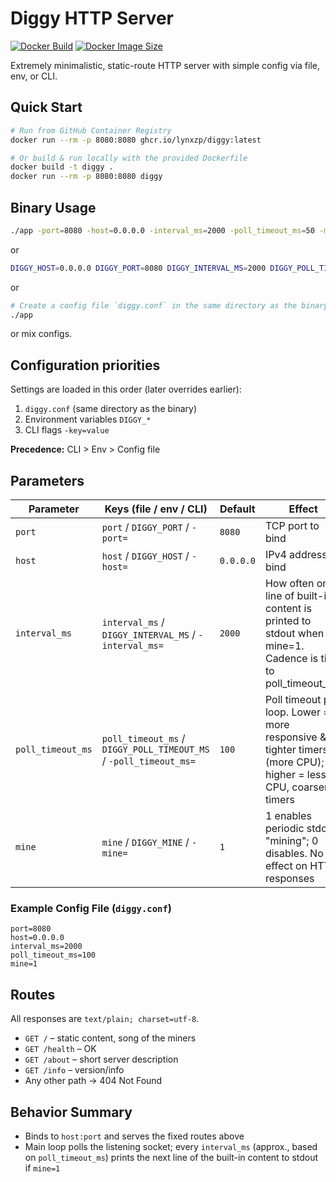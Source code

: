 # Diggy HTTP Server

[![Docker Build](https://github.com/lynxzp/diggy/actions/workflows/docker-build.yml/badge.svg)](https://github.com/lynxzp/diggy/actions/workflows/docker-build.yml)
[![Docker Image Size](https://img.shields.io/docker/image-size/ghcr.io/lynxzp/diggy/latest?label=image%20size)](https://github.com/lynxzp/diggy/pkgs/container/diggy)

Extremely minimalistic, static-route HTTP server with simple config via file, env, or CLI.  

## Quick Start

```bash
# Run from GitHub Container Registry
docker run --rm -p 8080:8080 ghcr.io/lynxzp/diggy:latest

# Or build & run locally with the provided Dockerfile
docker build -t diggy .
docker run --rm -p 8080:8080 diggy
```

## Binary Usage

```bash
./app -port=8080 -host=0.0.0.0 -interval_ms=2000 -poll_timeout_ms=50 -mine=1
```
or

```bash
DIGGY_HOST=0.0.0.0 DIGGY_PORT=8080 DIGGY_INTERVAL_MS=2000 DIGGY_POLL_TIMEOUT_MS=50 DIGGY_MINE=1 ./app
```
or

```bash
# Create a config file `diggy.conf` in the same directory as the binary
./app
```
or mix configs.

## Configuration priorities

Settings are loaded in this order (later overrides earlier):

1. `diggy.conf` (same directory as the binary)
2. Environment variables `DIGGY_*`
3. CLI flags `-key=value`

**Precedence:** CLI > Env > Config file

## Parameters

| Parameter | Keys (file / env / CLI) | Default | Effect |
|-----------|-------------------------|---------|--------|
| `port` | `port` / `DIGGY_PORT` / `-port=` | `8080` | TCP port to bind |
| `host` | `host` / `DIGGY_HOST` / `-host=` | `0.0.0.0` | IPv4 address to bind |
| `interval_ms` | `interval_ms` / `DIGGY_INTERVAL_MS` / `-interval_ms=` | `2000` | How often one line of built-in content is printed to stdout when mine=1. Cadence is tied to poll_timeout_ms |
| `poll_timeout_ms` | `poll_timeout_ms` / `DIGGY_POLL_TIMEOUT_MS` / `-poll_timeout_ms=` | `100` | Poll timeout per loop. Lower = more responsive & tighter timers (more CPU); higher = less CPU, coarser timers |
| `mine` | `mine` / `DIGGY_MINE` / `-mine=` | `1` | 1 enables periodic stdout "mining"; 0 disables. No effect on HTTP responses |

### Example Config File (`diggy.conf`)

```
port=8080
host=0.0.0.0
interval_ms=2000
poll_timeout_ms=100
mine=1
```


## Routes

All responses are `text/plain; charset=utf-8`.

- `GET /` – static content, song of the miners
- `GET /health` – OK
- `GET /about` – short server description
- `GET /info` – version/info
- Any other path → 404 Not Found

## Behavior Summary

- Binds to `host:port` and serves the fixed routes above
- Main loop polls the listening socket; every `interval_ms` (approx., based on `poll_timeout_ms`) prints the next line of the built-in content to stdout if `mine=1`
